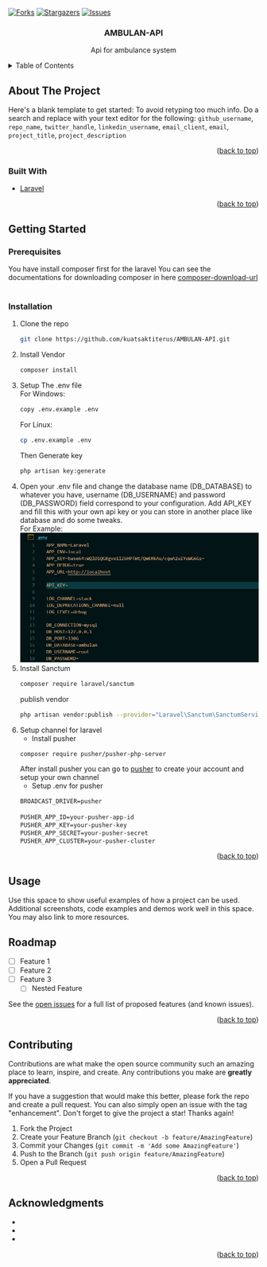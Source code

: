 <div id="top"></div>
<!--
*** Thanks for checking out the Best-README-Template. If you have a suggestion
*** that would make this better, please fork the repo and create a pull request
*** or simply open an issue with the tag "enhancement".
*** Don't forget to give the project a star!
*** Thanks again! Now go create something AMAZING! :D
-->



<!-- PROJECT SHIELDS -->
<!--
*** I'm using markdown "reference style" links for readability.
*** Reference links are enclosed in brackets [ ] instead of parentheses ( ).
*** See the bottom of this document for the declaration of the reference variables
*** for contributors-url, forks-url, etc. This is an optional, concise syntax you may use.
*** https://www.markdownguide.org/basic-syntax/#reference-style-links
-->

[![Forks][forks-shield]][forks-url]
[![Stargazers][stars-shield]][stars-url]
[![Issues][issues-shield]][issues-url]



<!-- PROJECT LOGO -->
<h3 align="center">AMBULAN-API</h3>

  <p align="center">
    Api for ambulance system
  </p>
</div>



<!-- TABLE OF CONTENTS -->
<details>
  <summary>Table of Contents</summary>
  <ol>
    <li>
      <a href="#about-the-project">About The Project</a>
      <ul>
        <li><a href="#built-with">Built With</a></li>
      </ul>
    </li>
    <li>
      <a href="#getting-started">Getting Started</a>
      <ul>
        <li><a href="#prerequisites">Prerequisites</a></li>
        <li><a href="#installation">Installation</a></li>
      </ul>
    </li>
    <li><a href="#usage">Usage</a></li>
    <li><a href="#roadmap">Roadmap</a></li>
    <li><a href="#contributing">Contributing</a></li>
    <li><a href="#license">License</a></li>
    <li><a href="#contact">Contact</a></li>
    <li><a href="#acknowledgments">Acknowledgments</a></li>
  </ol>
</details>



<!-- ABOUT THE PROJECT -->
## About The Project

Here's a blank template to get started: To avoid retyping too much info. Do a search and replace with your text editor for the following: `github_username`, `repo_name`, `twitter_handle`, `linkedin_username`, `email_client`, `email`, `project_title`, `project_description`

<p align="right">(<a href="#top">back to top</a>)</p>



### Built With

* [Laravel](https://laravel.com)

<p align="right">(<a href="#top">back to top</a>)</p>



<!-- GETTING STARTED -->
## Getting Started

### Prerequisites

You have install composer first for the laravel
You can see the documentations for downloading composer in here [composer-download-url]
<br><br>

### Installation

1. Clone the repo
   ```sh
   git clone https://github.com/kuatsaktiterus/AMBULAN-API.git
   ```
2. Install Vendor
   ```sh
   composer install
   ```
3. Setup The .env file  
  For Windows:
   ```sh
   copy .env.example .env
   ```  
   For Linux:
   ```sh
   cp .env.example .env
   ```  
   Then Generate key
   ```sh
   php artisan key:generate
   ``` 
4. Open your .env file and change the database name (DB_DATABASE) to whatever you have, username (DB_USERNAME) and password (DB_PASSWORD) field correspond to your configuration. Add API_KEY and fill this with your own api key or you can store in another place like database and do some tweaks.  
For Example:
[![AMBULAN-API][product-screenshot]](https://example.com)
5. Install Sanctum
   ```sh
   composer require laravel/sanctum
   ```  
   publish vendor  
   ```sh
   php artisan vendor:publish --provider="Laravel\Sanctum\SanctumServiceProvider"
   ```  
6. Setup channel for laravel
   * Install pusher
   ```sh
   composer require pusher/pusher-php-server
   ```  
   After install pusher you can go to [pusher] to create your account and setup your own channel
   * Setup .env for pusher
   ```env
   BROADCAST_DRIVER=pusher

   PUSHER_APP_ID=your-pusher-app-id
   PUSHER_APP_KEY=your-pusher-key
   PUSHER_APP_SECRET=your-pusher-secret
   PUSHER_APP_CLUSTER=your-pusher-cluster
   ```


<p align="right">(<a href="#top">back to top</a>)</p>



<!-- USAGE EXAMPLES -->
## Usage

Use this space to show useful examples of how a project can be used. Additional screenshots, code examples and demos work well in this space. You may also link to more resources.


<!-- ROADMAP -->
## Roadmap

- [ ] Feature 1
- [ ] Feature 2
- [ ] Feature 3
    - [ ] Nested Feature

See the [open issues](https://github.com/github_username/repo_name/issues) for a full list of proposed features (and known issues).

<p align="right">(<a href="#top">back to top</a>)</p>



<!-- CONTRIBUTING -->
## Contributing

Contributions are what make the open source community such an amazing place to learn, inspire, and create. Any contributions you make are **greatly appreciated**.

If you have a suggestion that would make this better, please fork the repo and create a pull request. You can also simply open an issue with the tag "enhancement".
Don't forget to give the project a star! Thanks again!

1. Fork the Project
2. Create your Feature Branch (`git checkout -b feature/AmazingFeature`)
3. Commit your Changes (`git commit -m 'Add some AmazingFeature'`)
4. Push to the Branch (`git push origin feature/AmazingFeature`)
5. Open a Pull Request


<p align="right">(<a href="#top">back to top</a>)</p>



<!-- ACKNOWLEDGMENTS -->
## Acknowledgments

* []()
* []()
* []()

<p align="right">(<a href="#top">back to top</a>)</p>



<!-- MARKDOWN LINKS & IMAGES -->
<!-- https://www.markdownguide.org/basic-syntax/#reference-style-links -->
[forks-shield]: https://img.shields.io/github/forks/github_username/repo_name.svg?style=for-the-badge
[forks-url]: https://github.com/kuatsaktiterus/AMBULAN-API/network/members
[stars-shield]: https://img.shields.io/github/stars/github_username/repo_name.svg?style=for-the-badge
[stars-url]: https://github.com/kuatsaktiterus/AMBULAN-API/stargazers
[issues-shield]: https://img.shields.io/github/issues/github_username/repo_name.svg?style=for-the-badge
[issues-url]: https://github.com/kuatsaktiterus/AMBULAN-API/issues
[product-screenshot]: screenshot/screenshot.jpg
[composer-download-url]:https://getcomposer.org/download/
[pusher]:https://pusher.com/